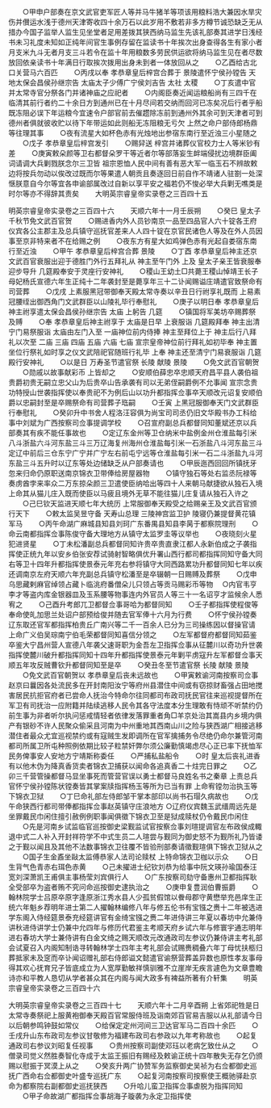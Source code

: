 <!-- { "loadSidebar": true } -->
　　○甲申户部奏在京文武官吏军匠人等并马牛猪羊等项该用粮料浩大兼因水旱灾伤并儧运水浅于德州天津寄收四十余万石以此岁用不敷若非多方樽节诚恐缺乏无从措办今国子监举人监生见坐堂者足用差拨其狭西纳马监生先该礼部奏其进学日浅经书未习礼度未知如正纯年间官生事例存留在监读书十年挨次出身查得各生有家小者月支米九斗无者月支三斗若令在监十年用粮数多劳民供运欲将纳马监生见在者尽数放回依亲读书十年满日行取挨次拨用出身未到者一体放回从之
　　○乙酉给古北口关营马六百匹
　　○丙戌以奉  孝恭章皇后梓宫合葬于  景陵遣怀宁侯孙镗告  天地太保会昌侯孙继宗告  太庙太子少傅广宁侯刘吉告  太社  太稷
　　○丁亥遣中官并太常寺官分祭各门并诸神庙之应祀者
　　○内阁臣奏近闻运粮船尚有三四千在临清其前行者约二十余日方到通州已在十月尽间若交纳而回河已冻矣况后行者乎船既冻阻必误下年运粮今宜速令户部官前去催趱除冻前到通州外其余可到天津者可到德州者俱就彼收贮以待下年带运如此则船无冻阻粮无亏欠  上然之命户部侍郎杨鼎等往理其事
　　○夜有流星大如杯色赤有光烛地出参宿东南行至近浊三小星随之
　　○戊子  孝恭章皇后梓宫发引
　　○赐舁送  梓宫并诸葬仪官校力士人等米钞有差
　　○庚寅敕朵颜等卫右都督朵罗干等近者尔等部落妄生衅端侵扰边境群臣阖词请调大兵剿戮朕念尔三卫皆  祖宗恩恤人民中间有善有恶大军一临玉石不辨故敕边将按兵勿动以俟改过既而尔等果遣人朝贡且奏逐回日前自作不靖诸人驻劄一处深惬朕意自今尔等宜各申谕部属改过自新以享平安之福若仍不悛必举大兵剿无噍类是时尔等亦不得辞其责矣
　　大明英宗睿皇帝实录卷之三百四十五



明英宗睿皇帝实录卷之三百四十六
　　天顺六年十一月壬辰朔
　　○癸巳  皇太子千秋节免文武百官贺
　　○赐进香内外人员钞南京一品至四品官人六十锭各王府仪宾各公主郡主及总兵镇守巡抚官差来人人四十锭在京官民诸色人等及在外人员因事至京非特来者不在给赐之例
　　○夜东方有星大如鸡弹色赤有光起自娄宿东南行至近浊
　　○甲午  孝恭章皇后梓宫合葬  景陵
　　○丁酉  孝恭章皇后神主还京文武百官衰服出迎于德胜门外行五拜礼从  神主至午门外  上及  皇太子亲王皆衰服奉迎步导升  几筵殿奉安于灵座行安神礼
　　○稷山王幼土□共薨王稷山悼靖王长子母妃杨氏宣德六年生正纯十二年袭封至是薨享年三十二讣闻赐谥庄靖遣官致祭命有司营葬
　　○戊戌  上素服黑冠带御奉天殿太常寺奏以辛丑日行祔享礼既而  上易素冠腰绖出御西角门文武群臣以山陵礼毕行奉慰礼
　　○庚子以明日奉  孝恭章皇后神主祔享遣太保会昌侯孙继宗告  太庙  上躬告  几筵
　　○镇国将军美坊卒赐葬祭及赙
　　○奉  孝恭章皇后神主祔享于  太庙是日早  上衰服诣  几筵殿拜奉  神主出清宁门易祭服诣  太庙由左门入至  一庙神位前内侍捧  神主至拜位上于  神主后行八拜礼以次至  二庙  三庙  四庙  五庙  六庙  七庙  宣宗皇帝神位前行拜礼如初毕奉  神主置坐位行祭礼如时享之仪文武陪祀官随班行礼毕  上奉  神主还至清宁门易衰服诣  几筵殿行安神礼
　　○以是日  万寿圣节遣官祭  长陵  献陵  景陵
　　○免文武百官朝贺
　　○勋戚以故事献彩币  上皆却之
　　○安顺伯薛忠卒忠顺天府昌平县人袭伯祖贵爵初贵无嗣立忠父山为后贵卒山告承袭有司以无弟侄嗣爵例不允事闻  宣宗念贵功特授山世袭指挥使以奉贵祀不为例后山以功升都指挥佥事卒天顺改元诏复安顺伯爵以忠嗣封至是卒赐祭命有司营葬子珤嗣
　　○壬寅  上黑冠服御奉天门文武群臣行奉慰礼
　　○癸卯升中书舍人程洛汪容俱为尚宝司司丞仍旧文华殿书办工科给事中刘斌为广西按察司佥事提调学校
　　○召宣府副总兵都督同知董斌还京以兵部奏其有疾不能任事故也
　　○定辽东金州等卫仓纳米中盐例金州仓淮盐每引米八斗浙盐六斗河东盐三斗三万辽海复州海州仓淮盐每引米一石浙盐八斗河东盐三斗定辽中前后三仓东宁广宁并广宁左右前屯宁远等仓淮盐每引米一石二斗浙盐九斗河东盐三斗五升时以辽东等处边储缺乏从户部奏请也
　　○甲辰迤西回回所镇抚牙忽来归命仍原职送南京锦衣卫带俸给房屋器物
　　○镇守独石等处右监丞阮禄等奏虏酋孛来率众二万东掠朵颜三卫遣使臣纳哈出等四十人来朝马献捷欲从独石入境  上命其从猫儿庄入既而使臣以马疲且境外无草不能往猫儿庄复请从独石入许之
　　○己巳钦天监进天顺七年大统历  上常服御奉天殿受之给赐亲王及文武百官颁行天下
　　○敕太监吴昱守备  天寿山总理  三陵神宫监卫护  陵寝仍兼提督黄花镇军马
　　○丙午命湖广麻城县知县刘珂广东番禺县知县李昺于都察院理刑
　　○命云南都指挥佥事陈俊守备大理地方从镇守太监罗圭等议举也
　　○夜晓刻火星犯进贤星
　　○丁未松潘副总兵都督同知许贵卒贵直隶江都人永新伯成之子袭指挥使正统九年以安乡伯张安荐试骑射智略俱优升署山西行都司都指挥同知守备大同右等卫十四年升都指挥使景泰元年充右参将镇守大同西路累功升都督同知七年以疾还调南京左府天顺六年充副总兵镇守松潘至是卒辍朝一日赐赙及葬祭
　　○戊申乌思藏剌麻官绰领占藏卜临洮府番僧朵儿只领占等贡马赐彩币等物
　○内官韦亨李才等盗内库金银器皿及玉系腰等物事连内外官员人等三十一名诏亨才监候余人悉宥之
　　○己酉升考郎兀卫都督佥事哥哈为都督同知
　　○壬子都指挥使程俊等奉命使癿加思兰处诏户部预给俊并随去官军俸十六月为行费
　　○怀宁侯孙镗奏辽东取还官军都指挥柏贵丘广南兴等二千一百余人已分为三司操练因以督操官请  上命广义伯吴琮南宁伯毛荣都督同知喜信分领之
　　○左军都督府都督同知茹鉴卒鉴大宁昌州营人宣德八年袭父速哥职为金吾左卫指挥佥事从征麓川以奇功升世袭指挥使麓川破升都指挥同知十四年升都指挥使景泰元年剿平虏寇升左军都督佥事天顺五年攻反贼曹钦升都督同知至是卒
　　○癸丑冬至节遣官祭  长陵  献陵  景陵
　　○免文武百官朝贺以  孝恭章皇后丧未远故也
　　○甲寅敕谕河南按察司佥事赵京曰曩因各处流民多在开封南阳汝宁等府州县潜住中间或有窃掠财畜强占田地搅害居民抗拒官府者已尝命人抚治今特命尔往同都司布政司抚民官往来巡视提督所在军卫有司抚治一应附籍并陆续逃移人民令其各守法度本分生理敢有恃顽不听禁约仍前生事为非者听尔执问惩戒情轻者依律发落罪重者角□羊京处治其嵩县内乡境内俱产有银砂不许人民聚众偷采且河南为中州重地其西南山川之险与狭西湖广相接逃移潜住者最众尤宜巡视禁约或有寇贼生发即调所在官军擒捕务令尽绝仍命尔兼管河南都司所属卫所屯种照例依期比较子粒禁奸弊尔须公廉勤慎竭虑尽心正已率下抚恤军民务俾事安人安地方宁靖斯称委任
　　○严捕私盐船令
　　○时  皇太后丧礼进香有以他木伪为降真香货卖者锦衣卫捕获以闻命各追真香二十炷完日罪之
　　○乙卯三千营管操都督马显坐事死而管营官误以勇士都督马良姓名书之秦章  上责总兵官怀宁侯孙镗陈状镗奏皆其掌案牍指挥杨玉等所为已当有罪  上命宥镗勿治执玉等下锦衣卫狱
　　○丁巳命礼部左侍郎邹干掌本部印以尚书石瑁久病故也
　　○戊午命狭西行都司带俸都指挥佥事赵英镇守庄浪地方
○辽府仪宾魏玉武缙周远先是坐罪戴民巾闲住擅引赦例例职事闻俱徵下锦衣卫至是狱成赎杖仍令戴民巾闲住
　　○先是河南乡试监临官巡按御史梁觐监试官按察佥事刘瑄提调官左布政侯成輙退中式二人补入开封祥符学不中式生员二人瑄尝与觐同为御史怒不为觐所礼乃皆诿之于觐以闻且及其他不法数事锦衣卫往覆不皆验刑部奏请徵觐瑄俱下锦衣卫狱从之
　　○国子生金鼒坐敺太监傅恭家人法司论赎杖  上特命锦衣卫枷以示众
　　○日生背气色青赤右珥色赤黄
　　○己未擢进士纪钦刘恭为给事中阮文瑛孙瑜国泰汪宽刘深萧凯王甫俱主事杨莹刘宾俱行人
　　○广东按察司劾守备惠州卫都指挥耿全受部卒为盗者贿不究问命巡按御史逮执治之
　　○庚申复豊润伯曹振爵
　　○翰林院学士吕原卒原字逢原浙江秀水县人少孤贫假馆以餋母郡守黄懋举充邑庠生正统六年魁乡荐明年进士第二人擢翰林编修八年与修五伦书有宝镪之赉十二年被选进学东阁入侍经筵景泰充经筵讲官有金绮宝镪之赉二年进侍讲三年夏以春坊中允兼侍讲秋进侍讲学士仍兼中允四年与修历代君鉴主考顺天府乡试六年与修寰宇通志明年进右春坊大学士兼侍讲有白金文绮之赐天顺改元改通政司左参议仍兼侍讲主考礼部会试夏召入内阁知制诰寻转翰林学士四年主考礼部会试赐赉稠叠六年丁母忧扶柩归葬抵家未及窆而卒讣闻诏赠礼部右侍郎谥文懿遣官谕祭营葬盖异数也原性孝友事母得其欢心抚育兄子皆底成立为人宽厚勤敏祥慎驯雅不立崖岸无疾言遽色为文章豊瞻诗亦和平教人恳切从学者甚众其在内阁与闻大政多有裨益所著有介轩集
　　明英宗睿皇帝实录卷之三百四十六



大明英宗睿皇帝实录卷之三百四十七
　　天顺六年十二月辛酉朔  上省郊祀牲是日太常寺奏祭祀上服黄袍御奉天殿百官常服侍班及诣南郊百官易吉服以从礼部请今日以后朝参鸣钟鼓如常仪
　　○给保定定州河间三卫达官军马二百四十余匹
　　○壬戌升山东布政司左参议甘敬修为福建布政司右参政以九年考称故也
　　○起复通政司右参议刘昭复任视事
　　○贵州按察司副使邓珏以老病乞致仕从之
　　○僧录司觉义然胜奏智化寺成于太监王振旧有赐经及敕谕正统十四年散失无存乞仍颁赐以慰振于冥漠上从之
　　○癸亥升两广协赞军务监察御史吴祯为右佥都御史巡抚广西命右佥都御史叶盛专巡抚广东
　　○起复河南按察司按察使王概驰驿赴京命为都察院右副都御史巡抚狭西
　　○升哈儿蛮卫指挥佥事虐脱为指挥同知
　　○甲子命故湖广都指挥佥事胡海子璇袭为永定卫指挥使
